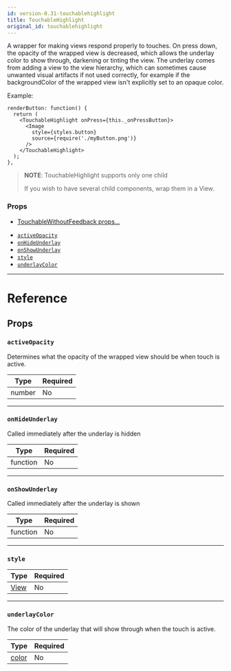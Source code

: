 ```yaml
---
id: version-0.31-touchablehighlight
title: TouchableHighlight
original_id: touchablehighlight
---
```

A wrapper for making views respond properly to touches.
On press down, the opacity of the wrapped view is decreased, which allows
the underlay color to show through, darkening or tinting the view.  The
underlay comes from adding a view to the view hierarchy, which can sometimes
cause unwanted visual artifacts if not used correctly, for example if the
backgroundColor of the wrapped view isn't explicitly set to an opaque color.

Example:

```
renderButton: function() {
  return (
    <TouchableHighlight onPress={this._onPressButton}>
      <Image
        style={styles.button}
        source={require('./myButton.png')}
      />
    </TouchableHighlight>
  );
},
```
> **NOTE**: TouchableHighlight supports only one child
>
> If you wish to have several child components, wrap them in a View.

### Props

* [TouchableWithoutFeedback props...](touchablewithoutfeedback.md#props)
- [`activeOpacity`](touchablehighlight.md#activeopacity)
- [`onHideUnderlay`](touchablehighlight.md#onhideunderlay)
- [`onShowUnderlay`](touchablehighlight.md#onshowunderlay)
- [`style`](touchablehighlight.md#style)
- [`underlayColor`](touchablehighlight.md#underlaycolor)






---

# Reference

## Props

### `activeOpacity`

Determines what the opacity of the wrapped view should be when touch is
active.

| Type | Required |
| - | - |
| number | No |




---

### `onHideUnderlay`

Called immediately after the underlay is hidden

| Type | Required |
| - | - |
| function | No |




---

### `onShowUnderlay`

Called immediately after the underlay is shown

| Type | Required |
| - | - |
| function | No |




---

### `style`



| Type | Required |
| - | - |
| [View](view.md#style) | No |




---

### `underlayColor`

The color of the underlay that will show through when the touch is
active.

| Type | Required |
| - | - |
| [color](colors.md) | No |






